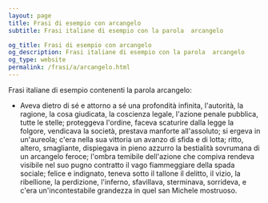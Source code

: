 ```yaml
---
layout: page
title: Frasi di esempio con arcangelo 
subtitle: Frasi italiane di esempio con la parola  arcangelo

og_title: Frasi di esempio con arcangelo 
og_description: Frasi italiane di esempio con la parola  arcangelo
og_type: website
permalink: /frasi/a/arcangelo.html
---
```


Frasi italiane di esempio contenenti la parola arcangelo:


- Aveva dietro di sé e attorno a sé una profondità infinita, l'autorità, la ragione, la cosa giudicata, la coscienza legale, l'azione penale pubblica, tutte le stelle; proteggeva l'ordine, faceva scaturire dalla legge la folgore, vendicava la società, prestava manforte all'assoluto; si ergeva in un'aureola; c'era nella sua vittoria un avanzo di sfida e di lotta; ritto, altero, smagliante, dispiegava in pieno azzurro la bestialità sovrumana di un arcangelo feroce; l'ombra temibile dell'azione che compiva rendeva visibile nel suo pugno contratto il vago fiammeggiare della spada sociale; felice e indignato, teneva sotto il tallone il delitto, il vizio, la ribellione, la perdizione, l'inferno, sfavillava, sterminava, sorrideva, e c'era un'incontestabile grandezza in quel san Michele mostruoso.
